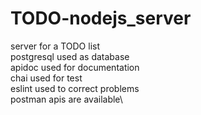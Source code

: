 # TODO-nodejs_server
server for a TODO list \
postgresql used as database\
apidoc used for documentation\
chai used for test \
eslint used to correct problems\
postman apis are available\
